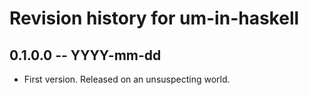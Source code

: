 # Revision history for um-in-haskell

## 0.1.0.0 -- YYYY-mm-dd

* First version. Released on an unsuspecting world.

